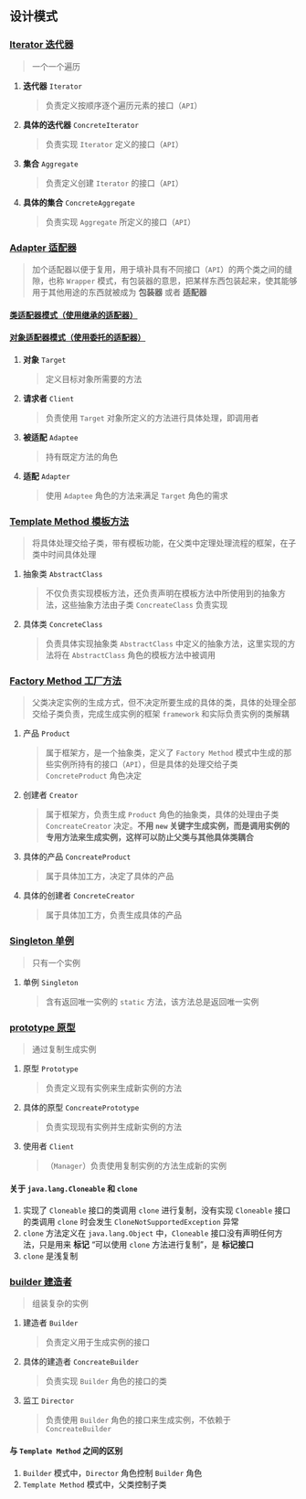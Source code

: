 ## 设计模式

### [Iterator 迭代器](src/main/java/com/example/demo/mode/iterator)
> 一个一个遍历
1. __迭代器__ `Iterator`
   > 负责定义按顺序逐个遍历元素的接口（`API`）
2. __具体的迭代器__ `ConcreteIterator` 
   > 负责实现 `Iterator` 定义的接口（`API`）
3. __集合__ `Aggregate`
   > 负责定义创建 `Iterator` 的接口（`API`）
4. __具体的集合__ `ConcreteAggregate` 
   > 负责实现 `Aggregate` 所定义的接口（`API`）

### [Adapter 适配器](src/main/java/com/example/demo/mode/adapter/)
> 加个适配器以便于复用，用于填补具有不同接口（`API`）的两个类之间的缝隙，也称 `Wrapper` 模式，有包装器的意思，把某样东西包装起来，使其能够用于其他用途的东西就被成为 __包装器__ 或者 __适配器__

#### [类适配器模式（使用继承的适配器）](src/main/java/com/example/demo/mode/adapter/adapter1)
#### [对象适配器模式（使用委托的适配器）](src/main/java/com/example/demo/mode/adapter/adapter2)

1. __对象__ `Target`
   > 定义目标对象所需要的方法
2. __请求者__ `Client`
   > 负责使用 `Target` 对象所定义的方法进行具体处理，即调用者
3. __被适配__ `Adaptee`
   > 持有既定方法的角色
4. __适配__ `Adapter`
   > 使用 `Adaptee` 角色的方法来满足 `Target` 角色的需求

### [Template Method 模板方法](src/main/java/com/example/demo/mode/template/)
> 将具体处理交给子类，带有模板功能，在父类中定理处理流程的框架，在子类中时间具体处理
1. 抽象类 `AbstractClass`
   > 不仅负责实现模板方法，还负责声明在模板方法中所使用到的抽象方法，这些抽象方法由子类 `ConcreateClass` 负责实现
2. 具体类 `ConcreteClass` 
   > 负责具体实现抽象类 `AbstractClass` 中定义的抽象方法，这里实现的方法将在 `AbstractClass` 角色的模板方法中被调用

### [Factory Method 工厂方法](src/main/java/com/example/demo/mode/factory/)
> 父类决定实例的生成方式，但不决定所要生成的具体的类，具体的处理全部交给子类负责，完成生成实例的框架 `framework` 和实际负责实例的类解耦
1. 产品 `Product`
   > 属于框架方，是一个抽象类，定义了 `Factory Method` 模式中生成的那些实例所持有的接口（`API`），但是具体的处理交给子类 `ConcreteProduct` 角色决定
2. 创建者 `Creator`
   > 属于框架方，负责生成 `Product` 角色的抽象类，具体的处理由子类 `ConcreateCreator` 决定。__不用 `new` 关键字生成实例，而是调用实例的专用方法来生成实例，这样可以防止父类与其他具体类耦合__
3. 具体的产品 `ConcreateProduct`
   > 属于具体加工方，决定了具体的产品
4. 具体的创建者 `ConcreteCreator`
   > 属于具体加工方，负责生成具体的产品

### [Singleton 单例](src/main/java/com/example/demo/mode/singleton/)
> 只有一个实例
1. 单例 `Singleton`
   > 含有返回唯一实例的 `static` 方法，该方法总是返回唯一实例

### [prototype 原型](src/main/java/com/example/demo/mode/prototype/)
> 通过复制生成实例
1. 原型 `Prototype`
   > 负责定义现有实例来生成新实例的方法
2. 具体的原型 `ConcreatePrototype`
   > 负责实现现有实例并生成新实例的方法
3. 使用者 `Client`
   > （`Manager`）负责使用复制实例的方法生成新的实例

#### 关于 `java.lang.Cloneable` 和 `clone`
1. 实现了 `Cloneable` 接口的类调用 `clone` 进行复制，没有实现 `Cloneable` 接口的类调用 `clone` 时会发生 `CloneNotSupportedException` 异常
2. `clone` 方法定义在 `java.lang.Object` 中，`Cloneable` 接口没有声明任何方法，只是用来 __标记__ “可以使用 `clone` 方法进行复制”，是 __标记接口__
3. `clone` 是浅复制

### [builder 建造者](src/main/java/com/example/demo/mode/builder/)
> 组装复杂的实例
1. 建造者 `Builder`
   > 负责定义用于生成实例的接口
2. 具体的建造者 `ConcreateBuilder`
   > 负责实现 `Builder` 角色的接口的类
3. 监工 `Director`
   > 负责使用 `Builder` 角色的接口来生成实例，不依赖于 `ConcreateBuilder`

#### 与 `Template Method` 之间的区别
1. `Builder` 模式中，`Director` 角色控制 `Builder` 角色
2. `Template Method` 模式中，父类控制子类
